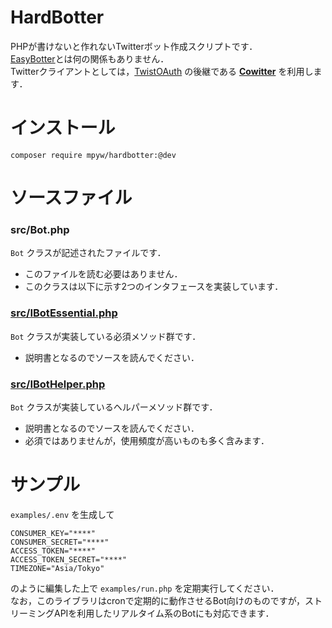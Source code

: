 HardBotter
==========

PHPが書けないと作れないTwitterボット作成スクリプトです．  
[EasyBotter](http://pha22.net/twitterbot/)とは何の関係もありません．  
Twitterクライアントとしては，[TwistOAuth](https://github.com/mpyw/TwistOAuth) の後継である **[Cowitter](https://github.com/mpyw/cowitter)** を利用します．

インストール
=========

`composer require mpyw/hardbotter:@dev`

ソースファイル
============

### src/Bot.php

`Bot` クラスが記述されたファイルです．

- このファイルを読む必要はありません．
- このクラスは以下に示す2つのインタフェースを実装しています．

### [src/IBotEssential.php](https://github.com/mpyw/HardBotter/blob/master/src/IBotEssential.php)

`Bot` クラスが実装している必須メソッド群です．

- 説明書となるのでソースを読んでください．

### [src/IBotHelper.php](https://github.com/mpyw/HardBotter/blob/master/src/IBotHelper.php)

`Bot` クラスが実装しているヘルパーメソッド群です．

- 説明書となるのでソースを読んでください．
- 必須ではありませんが，使用頻度が高いものも多く含みます．

サンプル
=======

`examples/.env` を生成して

```
CONSUMER_KEY="****"
CONSUMER_SECRET="****"
ACCESS_TOKEN="****"
ACCESS_TOKEN_SECRET="****"
TIMEZONE="Asia/Tokyo"
```

のように編集した上で `examples/run.php` を定期実行してください．  
なお，このライブラリはcronで定期的に動作させるBot向けのものですが，ストリーミングAPIを利用したリアルタイム系のBotにも対応できます．
